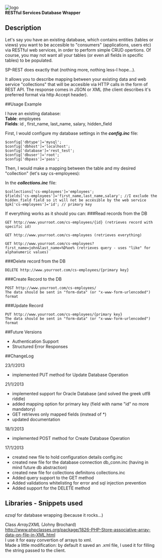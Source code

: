 ![logo](http://s7.postimage.org/4214k624r/my_Logo.png)  
**RESTful Services Database Wrapper**

## Description
  
Let's say you have an existing database, which contains entities (tables or views) you want to be accesible to "consumers" (applications, users etc) via RESTful web services, in order to perform simple CRUD opertions. Of course, you may not want all your tables (or even all fields in specific tables) to be populated.

SP-REST does exactly that (nothing more, nothing less-I hope...).

It allows you to describe mapping between your existing data and web service "collections" that will be accesible via HTTP calls in the form of REST API. The response comes in JSON or XML (the client describes it's preferred format via http Accept header).

##Usage Example

I have an existing database:  
**Table**: employees  
**Fields**: id , first_name, last_name, salary, hidden_field

First, I would configure my database settings in the ***config.inc*** file:

    $config['dbtype']='mysql';    
    $config['dbhost']='localhost';
    $config['database']='rest_test';
    $config['dbuser']='root';
    $config['dbpass']='pass';

Then, I would make a mapping between the table and my desired "collection" (let's say cs-employees):

In the ***collections.inc*** file:

    $collections['cs-employees']='employees';
    $fields['cs-employees']='first_name,last_name,salary'; //I exclude the hidden_field field so it will not be accesible by the web service 
    $pk['cs-employees']='id'; // primary key

If everything works as it should you can:
###Read records from the DB

    GET http://www.yourroot.com/cs-employees/{id} (retrieves record with specific id)

    GET http://www.yourroot.com/cs-employees (retrieves everything)
    
    GET http://www.yourroot.com/cs-employees?first_name=john&last_name=%D%oe% (retrieves query - uses "like" for alphanumeric values) 

###Delete record from the DB

    DELETE http://www.yourroot.com/cs-employees/{primary key}
    
###Create Record to the DB

    POST http://www.yourroot.com/cs-employees/
    The data should be sent in "form-data" (or "x-www-form-urlencoded") format
    
###Update Record

    PUT http://www.yourroot.com/cs-employees/{primary key}
    The data should be sent in "form-data" (or "x-www-form-urlencoded") format
    
##Future Versions

* Authentication Support  
* Structured Error Responses  
        
##ChangeLog

23/1/2013
* implemented PUT method for Update Database Operation

21/1/2013
* implemented support for Oracle Database  (and solved the greek utf8 riddle)
* added mapping option for primary key (field with name "id" no more mandatory)  
* GET retrieves only mapped fields (instead of *)  
* updated documentation  

18/1/2013  
* implemented POST method for Create Database Operation


17/1/2013  
* created new file to hold configuration details config.inc    
* created new file for the database connection db_conn.inc (having in mind future db abstraction)  
* created new file for collections definitons collections.inc  
* Added query support to the GET method  
* Added validations whitelisting for error and sql injection prevention  
* Added support for the DELETE method  
 

## Libraries - Snippets used

_ezsql_ for database wrapping (because it rocks...)

Class _Array2XML_ (Johny Brochard) 
<http://www.phpclasses.org/package/1826-PHP-Store-associative-array-data-on-file-in-XML.html>  
I use it for easy convertion of arrays to xml.  
Made a little modification: by default it saved an .xml file, I used it for filling the string passed to the client.   

